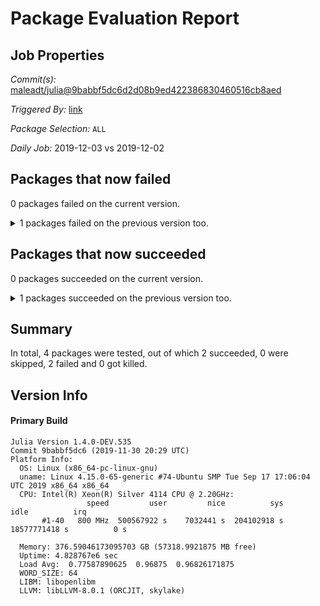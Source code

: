 # Package Evaluation Report

## Job Properties

*Commit(s):* [maleadt/julia@9babbf5dc6d2d08b9ed422386830460516cb8aed](https://github.com/maleadt/julia/commit/9babbf5dc6d2d08b9ed422386830460516cb8aed)

*Triggered By:* [link](https://github.com/maleadt/julia/commit/9babbf5dc6d2d08b9ed422386830460516cb8aed#commitcomment-36247041)

*Package Selection:* `ALL`

*Daily Job:* 2019-12-03 vs 2019-12-02

## Packages that now failed

0 packages failed on the current version.
<details><summary>1 packages failed on the previous version too.</summary>
<p>
- JSON v0.21.0: testing [was unsuccessful](logs/JSON/1.4.0-DEV-9babbf5dc6.log) because there were unidentified errors, whereas previously v0.21.0 testing [was unsuccessful](../daily_2019_12_02/logs/JSON/1.4.0-DEV-9babbf5dc6.log)
    </p>
    </details>


## Packages that now succeeded

0 packages succeeded on the current version.
<details><summary>1 packages succeeded on the previous version too.</summary>
<p>
- Example v0.5.3: testing [was successful](logs/Example/1.4.0-DEV-9babbf5dc6.log), whereas previously v0.5.3 testing [was successful](../daily_2019_12_02/logs/Example/1.4.0-DEV-9babbf5dc6.log)
    </p>
    </details>


## Summary

In total, 4 packages were tested, out of which 2 succeeded, 0 were skipped, 2 failed and 0 got killed.


## Version Info

#### Primary Build

```
Julia Version 1.4.0-DEV.535
Commit 9babbf5dc6 (2019-11-30 20:29 UTC)
Platform Info:
  OS: Linux (x86_64-pc-linux-gnu)
  uname: Linux 4.15.0-65-generic #74-Ubuntu SMP Tue Sep 17 17:06:04 UTC 2019 x86_64 x86_64
  CPU: Intel(R) Xeon(R) Silver 4114 CPU @ 2.20GHz: 
                 speed         user         nice          sys         idle          irq
       #1-40   800 MHz  500567922 s    7032441 s  204102918 s  18577771418 s          0 s
       
  Memory: 376.59046173095703 GB (57318.9921875 MB free)
  Uptime: 4.828767e6 sec
  Load Avg:  0.77587890625  0.96875  0.96826171875
  WORD_SIZE: 64
  LIBM: libopenlibm
  LLVM: libLLVM-8.0.1 (ORCJIT, skylake)

```
<!-- Generated on 2019-12-03T10:02:22.119 -->
